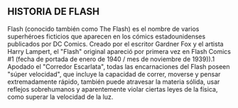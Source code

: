 ## HISTORIA DE FLASH
Flash (conocido también como The Flash) es el nombre de varios superhéroes 
ficticios que aparecen en los cómics estadounidenses publicados por DC Comics. Creado por el 
escritor Gardner Fox y el artista Harry Lampert, el "Flash" original apareció por primera vez en Flash 
Comics #1 (fecha de portada de enero de 1940 / mes de noviembre de 1939)).1​ Apodado el "Corredor Escarlata", 
todas las encarnaciones del Flash poseen "súper velocidad", que incluye la capacidad de correr, moverse y pensar extremadamente rápido, también puede atravesar la materia sólida, usar reflejos sobrehumanos y aparentemente violar 
ciertas leyes de la física, como superar la velocidad de la luz.
